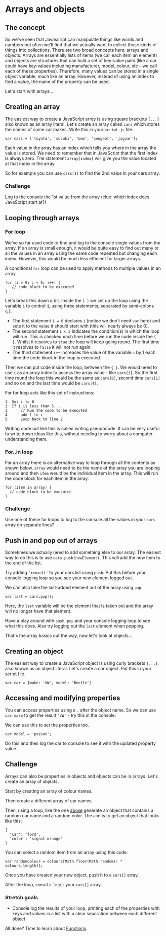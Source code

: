 # Arrays and objects

## The concept

So we've seen that Javascript can manipulate things like words and numbers but often we'll find that we actually want to collect those kinds of things into collections. There are two broad concepts here: arrays and objects. Arrays are essentially lists of items (we call each item an element) and objects are structures that can hold a set of key-value pairs (like a car could have key-values including manufacturer, model, colour, etc - we call each of these properties). Therefore, many values can be stored in a single object variable, much like an array. However, instead of using an index to find a value, the name of the property can be used.

Let's start with arrays...

## Creating an array

The easiest way to create a JavaScript array is using square brackets `[...]` also known as an array literal. Let's create an array called `cars` which stores the names of some car makes. Write this in your `script.js` file.

```JS
var cars = ['toyota', 'suzuki', 'bmw', 'peugeot', 'jaguar'];
```

Each value in the array has an index which tells you where in the array the value is stored. We need to remember that in JavaScript that the first index is always zero. The statement `array[index]` will give you the value located at that index in the array.

So for example you can use `cars[1]` to find the 2nd value in your cars array.

### Challenge

Log to the console the 1st value from the array (clue: which index does JavaScript start at?)

## Looping through arrays

### For loop

We’ve so far used code to find and log to the console single values from the array. If an array is small enough, it would be quite easy to find out many or all the values in an array using the same code repeated but changing each index. However, this would be much less efficient for larger arrays.

A conditional `for` loop can be used to apply methods to multiple values in an array.

```JS
for (i = 0; i < 5; i++) {
   // code block to be executed
}
```

Let's break this down a bit. Inside the `( )` we set up the loop using the variable `i` to control it, using three statements, separated by semi-colons (`;`).

* The first statement `i = 0` declares `i` (notice we don't need `var` here) and sets it to the value it should start with (this will nearly always be 0).
* The second statement `i < 5` indicates the condition(s) in which the loop will run. This is checked each time before we run the code inside the `{ }`. Whilst it resolves to `true` the loop will keep going round. The first time it resolves to `false` it will not run again.
* The third statement `i++` increases the value of the variable `i` by 1 each time the code block in the loop is executed.

Then we can put code inside the loop, between the `{ }`. We would need to use `i` as an array index to access the array value - like `cars[i]`. So the first time round the loop this would be the same as `cars[0]`, second time `cars[1]` and so on and the last time would be `cars[4]`.

For for loop acts like this set of instructions:
```
1  Set i to 0
2  If i is less than 5...
3      // Run the code to be executed
4      add 1 to i
5      Loop back to line 2
```

Writing code out like this is called writing pseudocode. It can be very useful to write down ideas like this, without needing to worry about a computer understanding them. 


### For..in loop

For an array there is an alternative way to loop through all the contents as shown below. `array` would need to be the name of the array you are looping around and then `item` would be the individual item in the array. This will run the code block for each item in the array. 

```JS
for (item in array) {
  // code block to be executed
}
```

### Challenge

Use one of these for loops to log to the console all the values in your `cars` array on separate lines?

## Push in and pop out of arrays

Sometimes we actually need to add something else to our array. The easiest way to do this is to use `cars.push(newElement)`. This will add the new item to the end of the list.

Try adding `'renault'` to your cars list using `push`. Put this before your console logging loop so you see your new element logged out.

We can also take the last-added element out of the array using `pop`.

```JS
var last = cars.pop();
```

Here, the `last` variable will be the element that is taken out and the array will no longer have that element.

Have a play around with `push`, `pop` and your console logging loop to see what this does. Also try logging out the `last` element when popping.

That's the array basics out the way, now let's look at objects...

## Creating an object

The easiest way to create a JavaScript object is using curly brackets `{...}`, also known as an object literal. Let's create a car object. Put this in your script file.

```JS
var car = {make: 'VW', model: 'Beetle'}
```

## Accessing and modifying properties

You can access properties using a `.` after the object name. So we can use `car.make` to get the result `'VW'` - try this in the console.

We can use this to set the properties too.

```JS
car.model = 'passat';
```

Do this and then log the car to console to see it with the updated property value.

## Challenge

Arrays can also be properties in objects and objects can be in arrays. Let's create an array of objects.

Start by creating an array of colour names.

Then create a different array of car names.

Then, using a loop, like the one [above](#for%20loop) generate an object that contains a random car name and a random color. The aim is to get an object that looks like this:

```JS
{
  'car': 'ford',
  'color': 'signal orange'
}
```

You can select a random item from an array using this code:

```JS
var randomColour = colours[Math.floor(Math.random() * colours.length)];
```

Once you have created your new object, push it to a `cars[]` array.

After the loop, `console.log()` your `cars[]` array.

### Stretch goals

- Console.log the results of your loop, printing each of the properties with keys and values in a list with a clear separation between each different object.

All done? Time to learn about [Functions](05-functions.md).

